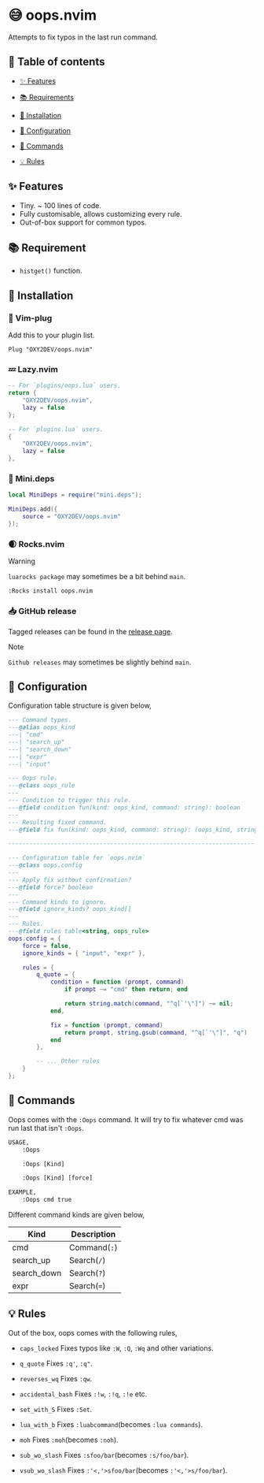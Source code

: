 # 😅 oops.nvim

Attempts to fix typos in the last run command.

## 📖 Table of contents

- [✨ Features](#-features)
- [📚 Requirements](#-requirements)
- [📐 Installation](#-installation)
- [🧭 Configuration](#-configuration)

- [🎇 Commands](#-commands)
- [💡 Rules](#-rules)

## ✨ Features

+ Tiny. ~ 100 lines of code.
+ Fully customisable, allows customizing every rule.
+ Out-of-box support for common typos.

## 📚 Requirement

- `histget()` function.

## 📐 Installation

### 🧩 Vim-plug

Add this to your plugin list.

```vim
Plug "OXY2DEV/oops.nvim"
```

### 💤 Lazy.nvim

```lua
-- For `plugins/oops.lua` users.
return {
    "OXY2DEV/oops.nvim",
    lazy = false
};
```

```lua
-- For `plugins.lua` users.
{
    "OXY2DEV/oops.nvim",
    lazy = false
},
```

### 🦠 Mini.deps

```lua
local MiniDeps = require("mini.deps");

MiniDeps.add({
    source = "OXY2DEV/oops.nvim"
});
```

### 🌒 Rocks.nvim

>[!WARNING]
> `luarocks package` may sometimes be a bit behind `main`.

```vim
:Rocks install oops.nvim
```

### 📥 GitHub release

Tagged releases can be found in the [release page](https://github.com/OXY2DEV/oops.nvim/releases).

>[!NOTE]
> `Github releases` may sometimes be slightly behind `main`.

## 🧭 Configuration

Configuration table structure is given below,

```lua
--- Command types.
---@alias oops_kind
---| "cmd"
---| "search_up"
---| "search_down"
---| "expr"
---| "input"

--- Oops rule.
---@class oops_rule
---
--- Condition to trigger this rule.
---@field condition fun(kind: oops_kind, command: string): boolean
---
--- Resulting fixed command.
---@field fix fun(kind: oops_kind, command: string): (oops_kind, string)

----------------------------------------------------------------------

--- Configuration table for `oops.nvim`
---@class oops.config
---
--- Apply fix without confirmation?
---@field force? boolean
---
--- Command kinds to ignore.
---@field ignore_kinds? oops_kind[]
---
--- Rules.
---@field rules table<string, oops_rule>
oops.config = {
    force = false,
    ignore_kinds = { "input", "expr" },

    rules = {
        q_quote = {
            condition = function (prompt, command)
                if prompt ~= "cmd" then return; end

                return string.match(command, "^q[`'\"]") ~= nil;
            end,

            fix = function (prompt, command)
                return prompt, string.gsub(command, "^q[`'\"]", "q")
            end
        },

        -- ... Other rules
    }
};
```

## 🎇 Commands

Oops comes with the `:Oops` command. It will try to fix whatever cmd was run last that isn't `:Oops`.

```txt
USAGE,
    :Oops

    :Oops [Kind]

    :Oops [Kind] [force]

EXAMPLE,
    :Oops cmd true
```

Different command kinds are given below,


| Kind        | Description  |
|-------------|--------------|
| cmd         | Command(`:`) |
| search_up   | Search(`/`)  |
| search_down | Search(`?`)  |
| expr        | Search(`=`)  |


## 💡 Rules

Out of the box, oops comes with the following rules,

- `caps_locked`
  Fixes typos like `:W`, `:Q`, `:Wq` and other variations.

- `q_quote`
  Fixes `:q'`, `:q"`.

- `reverses_wq`
  Fixes `:qw`.

- `accidental_bash`
  Fixes `:!w`, `:!q`, `:!e` etc.

- `set_with_S`
  Fixes `:Set`.

- `lua_with_b`
  Fixes `:luabcommand`(becomes `:lua commands`).

- `moh`
  Fixes `:moh`(becomes `:noh`).

- `sub_wo_slash`
  Fixes `:sfoo/bar`(becomes `:s/foo/bar`).

- `vsub_wo_slash`
  Fixes `:'<,'>sfoo/bar`(becomes `:'<,'>s/foo/bar`).

